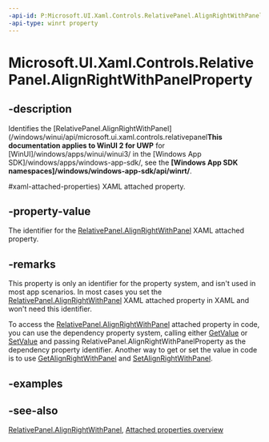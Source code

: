 ```yaml
---
-api-id: P:Microsoft.UI.Xaml.Controls.RelativePanel.AlignRightWithPanelProperty
-api-type: winrt property
---
```


<!-- Property syntax
public Windows.UI.Xaml.DependencyProperty AlignRightWithPanelProperty { get; }
-->

# Microsoft.UI.Xaml.Controls.RelativePanel.AlignRightWithPanelProperty

## -description
Identifies the [RelativePanel.AlignRightWithPanel](/windows/winui/api/microsoft.ui.xaml.controls.relativepanel**This documentation applies to WinUI 2 for UWP** for [WinUI]/windows/apps/winui/winui3/ in the [Windows App SDK]/windows/apps/windows-app-sdk/, see the **[Windows App SDK namespaces]/windows/windows-app-sdk/api/winrt/**.

#xaml-attached-properties) XAML attached property.

## -property-value
The identifier for the [RelativePanel.AlignRightWithPanel](/windows/winui/api/microsoft.ui.xaml.controls.relativepanel#xaml-attached-properties) XAML attached property.

## -remarks
This property is only an identifier for the property system, and isn't used in most app scenarios. In most cases you set the [RelativePanel.AlignRightWithPanel](/windows/winui/api/microsoft.ui.xaml.controls.relativepanel#xaml-attached-properties) XAML attached property in XAML and won't need this identifier.

To access the [RelativePanel.AlignRightWithPanel](/windows/winui/api/microsoft.ui.xaml.controls.relativepanel#xaml-attached-properties) attached property in code, you can use the dependency property system, calling either [GetValue](/uwp/api/windows.ui.xaml.dependencyobject.getvalue(windows.ui.xaml.dependencyproperty)) or [SetValue](/uwp/api/windows.ui.xaml.dependencyobject.setvalue(windows.ui.xaml.dependencyproperty,system.object)) and passing RelativePanel.AlignRightWithPanelProperty as the dependency property identifier. Another way to get or set the value in code is to use [GetAlignRightWithPanel](relativepanel_getalignrightwithpanel_869113550.md) and [SetAlignRightWithPanel](relativepanel_setalignrightwithpanel_1100335761.md).

## -examples

## -see-also
[RelativePanel.AlignRightWithPanel](/windows/winui/api/microsoft.ui.xaml.controls.relativepanel#xaml-attached-properties), [Attached properties overview](/windows/uwp/xaml-platform/attached-properties-overview)
